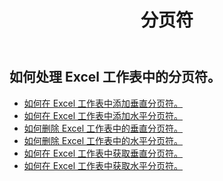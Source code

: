﻿---
title: 分页符
second_title: Aspose.Cells Cloud Documen
type: docs
url: /zh/working-with-pagebreaks/
aliases: [/working-with-pagebreaks/]
keywords: Get, add, delete, and update page break in an Excel worksheet
description: Aspose.Cells Cloud REST API 支持在 Excel 工作表中获取、添加、删除和更新分页符。 SDK支持多种开发语言。它们包括 Android、C#、Go、Java、NodeJS、Perl、PHP、Python、Ruby 和 swift
weight: 100
---
## 如何处理 Excel 工作表中的分页符。

- [如何在 Excel 工作表中添加垂直分页符。](/cells/zh/page-breaks/add-vertical-page-break/)
- [如何在 Excel 工作表中添加水平分页符。](/cells/zh/page-breaks/add-horizontal-page-break/)
- [如何删除 Excel 工作表中的垂直分页符。](/cells/zh/page-breaks/delete-vertical-page-break/)
- [如何删除 Excel 工作表中的水平分页符。](/cells/zh/page-breaks/delete-vertical-page-break/)
- [如何在 Excel 工作表中获取垂直分页符。](/cells/zh/page-breaks/get-vertical-page-breaks/)
- [如何在 Excel 工作表中获取水平分页符。](/cells/zh/page-breaks/get-vertical-page-breaks/)
